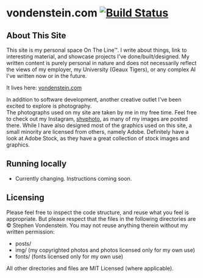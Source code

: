 vondenstein.com [![Build Status](https://travis-ci.org/svondenstein/DeveloperPortfolio.svg?branch=master)](https://travis-ci.org/svondenstein/DeveloperPortfolio)
==================

## About This Site

This site is my personal space On The Line™. I write about things, link to interesting material, and 
showcase projects I've done/built/designed. My written content is purely personal in nature and does not
necessarily reflect the views of my employer, my University (Geaux Tigers), or any complex AI I've written
now or in the future.

It lives here: [vondenstein.com](http://vondenstein.com)

In addition to software development, another creative outlet I've been excited to explore is photography.   
The photographs used on my site are taken by me in my free time. Feel free to check out my Instagram, 
[shvphoto](http://instagram.com/shvphoto), as many of my images are posted there. While I have also
designed most of the graphics used on this site, a small minority are licensed from others, namely Adobe. 
Definitely have a look at Adobe Stock, as they have a great collection of stock images and graphics.

## Running locally

- Currently changing. Instructions coming soon.

## Licensing

Please feel free to inspect the code structure, and reuse what you feel is appropriate. But please 
respect that the files in the following directories are © Stephen Vondenstein. You may not reuse
anything therein without my written permission:
- posts/
- img/ (my copyrighted photos and photos licensed only for my own use)
- fonts/ (fonts licensed only for my own use)

All other directories and files are MIT Licensed (where applicable).